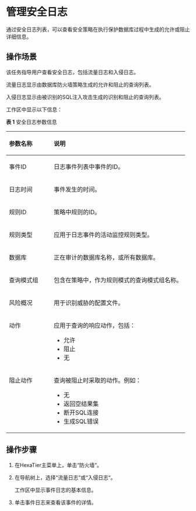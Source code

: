 # 管理安全日志<a name="ZH-CN_TOPIC_0111166530"></a>

通过安全日志列表，可以查看安全策略在执行保护数据库过程中生成的允许或阻止详细信息。

## 操作场景<a name="zh-cn_topic_0110575005_s798da8a23bbf41c18b3d0a76d21f033e"></a>

该任务指导用户查看安全日志，包括流量日志和入侵日志。

流量日志显示由数据库防火墙策略生成的允许和阻止的查询列表。

入侵日志显示由被识别的SQL注入攻击生成的识别和阻止的查询列表。

工作区中显示以下信息：

**表 1**  安全日志参数信息

<a name="zh-cn_topic_0110575005_t3136e48ac67b4d1da0ed4826e6d1f431"></a>
<table><thead align="left"><tr id="zh-cn_topic_0110575005_r8afde4a1404e421daf7b56d4ab6f6aa3"><th class="cellrowborder" valign="top" width="25%" id="mcps1.2.3.1.1"><p id="zh-cn_topic_0110575005_aa90d28119fac4379ba3e0dfde3347861"><a name="zh-cn_topic_0110575005_aa90d28119fac4379ba3e0dfde3347861"></a><a name="zh-cn_topic_0110575005_aa90d28119fac4379ba3e0dfde3347861"></a>参数名称</p>
</th>
<th class="cellrowborder" valign="top" width="75%" id="mcps1.2.3.1.2"><p id="zh-cn_topic_0110575005_a57f33302e1874532a96ffc5aa1d1d957"><a name="zh-cn_topic_0110575005_a57f33302e1874532a96ffc5aa1d1d957"></a><a name="zh-cn_topic_0110575005_a57f33302e1874532a96ffc5aa1d1d957"></a>说明</p>
</th>
</tr>
</thead>
<tbody><tr id="zh-cn_topic_0110575005_r435a61aaead8487bb75f4a1311796338"><td class="cellrowborder" valign="top" width="25%" headers="mcps1.2.3.1.1 "><p id="zh-cn_topic_0110575005_a53aec6dba23b433a9b5eb09331c745cc"><a name="zh-cn_topic_0110575005_a53aec6dba23b433a9b5eb09331c745cc"></a><a name="zh-cn_topic_0110575005_a53aec6dba23b433a9b5eb09331c745cc"></a>事件ID</p>
</td>
<td class="cellrowborder" valign="top" width="75%" headers="mcps1.2.3.1.2 "><p id="zh-cn_topic_0110575005_a99d7de60d77a4d1d8e956baa9bf07425"><a name="zh-cn_topic_0110575005_a99d7de60d77a4d1d8e956baa9bf07425"></a><a name="zh-cn_topic_0110575005_a99d7de60d77a4d1d8e956baa9bf07425"></a>日志事件列表中事件的ID。</p>
</td>
</tr>
<tr id="zh-cn_topic_0110575005_r5b63153a0c1347b082504fb613350c88"><td class="cellrowborder" valign="top" width="25%" headers="mcps1.2.3.1.1 "><p id="zh-cn_topic_0110575005_a73bec6641b7e4fe9be797dd14b97c256"><a name="zh-cn_topic_0110575005_a73bec6641b7e4fe9be797dd14b97c256"></a><a name="zh-cn_topic_0110575005_a73bec6641b7e4fe9be797dd14b97c256"></a>日志时间</p>
</td>
<td class="cellrowborder" valign="top" width="75%" headers="mcps1.2.3.1.2 "><p id="zh-cn_topic_0110575005_a4e28f573b8d3411f9041deeb0335ff5a"><a name="zh-cn_topic_0110575005_a4e28f573b8d3411f9041deeb0335ff5a"></a><a name="zh-cn_topic_0110575005_a4e28f573b8d3411f9041deeb0335ff5a"></a>事件发生的时间。</p>
</td>
</tr>
<tr id="zh-cn_topic_0110575005_rdf498ec849c04a1f9ba4a6c68266f51c"><td class="cellrowborder" valign="top" width="25%" headers="mcps1.2.3.1.1 "><p id="zh-cn_topic_0110575005_a8a3a00a78b8f41a99d88e837dd349585"><a name="zh-cn_topic_0110575005_a8a3a00a78b8f41a99d88e837dd349585"></a><a name="zh-cn_topic_0110575005_a8a3a00a78b8f41a99d88e837dd349585"></a>规则ID</p>
</td>
<td class="cellrowborder" valign="top" width="75%" headers="mcps1.2.3.1.2 "><p id="zh-cn_topic_0110575005_a5516636194a242909fd39af1a2bbc487"><a name="zh-cn_topic_0110575005_a5516636194a242909fd39af1a2bbc487"></a><a name="zh-cn_topic_0110575005_a5516636194a242909fd39af1a2bbc487"></a>策略中规则的ID。</p>
</td>
</tr>
<tr id="zh-cn_topic_0110575005_rb291869d9f134126b6a1b2a46b30332a"><td class="cellrowborder" valign="top" width="25%" headers="mcps1.2.3.1.1 "><p id="zh-cn_topic_0110575005_ae0537f9faa46403c8185b59f59651fe2"><a name="zh-cn_topic_0110575005_ae0537f9faa46403c8185b59f59651fe2"></a><a name="zh-cn_topic_0110575005_ae0537f9faa46403c8185b59f59651fe2"></a>规则类型</p>
</td>
<td class="cellrowborder" valign="top" width="75%" headers="mcps1.2.3.1.2 "><p id="zh-cn_topic_0110575005_ad2d9ac08e8bb4248b9760c4eb852fcc0"><a name="zh-cn_topic_0110575005_ad2d9ac08e8bb4248b9760c4eb852fcc0"></a><a name="zh-cn_topic_0110575005_ad2d9ac08e8bb4248b9760c4eb852fcc0"></a>应用于日志事件的活动监控规则类型。</p>
</td>
</tr>
<tr id="zh-cn_topic_0110575005_r17eec4894d6a4709979f0fa30e1a25e7"><td class="cellrowborder" valign="top" width="25%" headers="mcps1.2.3.1.1 "><p id="zh-cn_topic_0110575005_a517b9373a8524d0f951852a5c153c99d"><a name="zh-cn_topic_0110575005_a517b9373a8524d0f951852a5c153c99d"></a><a name="zh-cn_topic_0110575005_a517b9373a8524d0f951852a5c153c99d"></a>数据库</p>
</td>
<td class="cellrowborder" valign="top" width="75%" headers="mcps1.2.3.1.2 "><p id="zh-cn_topic_0110575005_a4a0bb7678d3f493e8695a28807f7d0e6"><a name="zh-cn_topic_0110575005_a4a0bb7678d3f493e8695a28807f7d0e6"></a><a name="zh-cn_topic_0110575005_a4a0bb7678d3f493e8695a28807f7d0e6"></a>正在审计的数据库名称，或所有数据库。</p>
</td>
</tr>
<tr id="zh-cn_topic_0110575005_r98a7f01b86bb409792e92f7dc6dc186d"><td class="cellrowborder" valign="top" width="25%" headers="mcps1.2.3.1.1 "><p id="zh-cn_topic_0110575005_ad036b4b708f040f1b6136db900af614d"><a name="zh-cn_topic_0110575005_ad036b4b708f040f1b6136db900af614d"></a><a name="zh-cn_topic_0110575005_ad036b4b708f040f1b6136db900af614d"></a>查询模式组</p>
</td>
<td class="cellrowborder" valign="top" width="75%" headers="mcps1.2.3.1.2 "><p id="zh-cn_topic_0110575005_adfceb20b1051423a808183306a12a600"><a name="zh-cn_topic_0110575005_adfceb20b1051423a808183306a12a600"></a><a name="zh-cn_topic_0110575005_adfceb20b1051423a808183306a12a600"></a>包含在策略中，作为规则模式的查询模式组名称。</p>
</td>
</tr>
<tr id="zh-cn_topic_0110575005_r00fb17d415b34221a068eb14101acbee"><td class="cellrowborder" valign="top" width="25%" headers="mcps1.2.3.1.1 "><p id="zh-cn_topic_0110575005_ad6428851ab2c43f199743b16f150f21e"><a name="zh-cn_topic_0110575005_ad6428851ab2c43f199743b16f150f21e"></a><a name="zh-cn_topic_0110575005_ad6428851ab2c43f199743b16f150f21e"></a>风险概况</p>
</td>
<td class="cellrowborder" valign="top" width="75%" headers="mcps1.2.3.1.2 "><p id="zh-cn_topic_0110575005_a8032765b3e4e43dda9439281d74a8569"><a name="zh-cn_topic_0110575005_a8032765b3e4e43dda9439281d74a8569"></a><a name="zh-cn_topic_0110575005_a8032765b3e4e43dda9439281d74a8569"></a>用于识别威胁的配置文件。</p>
</td>
</tr>
<tr id="zh-cn_topic_0110575005_r2f01d75cf66645658cac98fe16450041"><td class="cellrowborder" valign="top" width="25%" headers="mcps1.2.3.1.1 "><p id="zh-cn_topic_0110575005_a98e1be64ecfb496db8ec4da51a68e2b1"><a name="zh-cn_topic_0110575005_a98e1be64ecfb496db8ec4da51a68e2b1"></a><a name="zh-cn_topic_0110575005_a98e1be64ecfb496db8ec4da51a68e2b1"></a>动作</p>
</td>
<td class="cellrowborder" valign="top" width="75%" headers="mcps1.2.3.1.2 "><p id="zh-cn_topic_0110575005_a359ec54ae7b04eeda7716cc2d1eb2287"><a name="zh-cn_topic_0110575005_a359ec54ae7b04eeda7716cc2d1eb2287"></a><a name="zh-cn_topic_0110575005_a359ec54ae7b04eeda7716cc2d1eb2287"></a>应用于查询的响应动作，包括：</p>
<a name="zh-cn_topic_0110575005_u827b596139964423ae8017819aff40ef"></a><a name="zh-cn_topic_0110575005_u827b596139964423ae8017819aff40ef"></a><ul id="zh-cn_topic_0110575005_u827b596139964423ae8017819aff40ef"><li>允许</li><li>阻止</li><li>无</li></ul>
</td>
</tr>
<tr id="zh-cn_topic_0110575005_rf9f2841e43484e85bb1c0ba38201762b"><td class="cellrowborder" valign="top" width="25%" headers="mcps1.2.3.1.1 "><p id="zh-cn_topic_0110575005_a6ec5daa1ce1f44c98b99cb9a5c6c6ea9"><a name="zh-cn_topic_0110575005_a6ec5daa1ce1f44c98b99cb9a5c6c6ea9"></a><a name="zh-cn_topic_0110575005_a6ec5daa1ce1f44c98b99cb9a5c6c6ea9"></a>阻止动作</p>
</td>
<td class="cellrowborder" valign="top" width="75%" headers="mcps1.2.3.1.2 "><p id="zh-cn_topic_0110575005_zh-cn_topic_0076429827_p306106681566"><a name="zh-cn_topic_0110575005_zh-cn_topic_0076429827_p306106681566"></a><a name="zh-cn_topic_0110575005_zh-cn_topic_0076429827_p306106681566"></a>查询被阻止时采取的动作。例如：</p>
<a name="zh-cn_topic_0110575005_u8661ac9f8858459aabdebcbbbfccdc82"></a><a name="zh-cn_topic_0110575005_u8661ac9f8858459aabdebcbbbfccdc82"></a><ul id="zh-cn_topic_0110575005_u8661ac9f8858459aabdebcbbbfccdc82"><li>无</li><li>返回空结果集</li><li>断开SQL连接</li><li>生成SQL错误</li></ul>
</td>
</tr>
</tbody>
</table>

## 操作步骤<a name="zh-cn_topic_0110575005_s5d1c2dad1469463e823ba1068c412107"></a>

1.  在HexaTier主菜单上，单击“防火墙“。
2.  在导航树上，选择“流量日志“或“入侵日志“。

    工作区中显示事件日志的基本信息。

3.  单击事件日志来查看该事件的详情。

